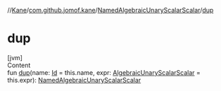 //[Kane](../../index.md)/[com.github.jomof.kane](../index.md)/[NamedAlgebraicUnaryScalarScalar](index.md)/[dup](dup.md)



# dup  
[jvm]  
Content  
fun [dup](dup.md)(name: [Id](../../com.github.jomof.kane.impl/index.md#%5Bcom.github.jomof.kane.impl%2FId%2F%2F%2FPointingToDeclaration%2F%5D%2FClasslikes%2F-2004631606) = this.name, expr: [AlgebraicUnaryScalarScalar](../-algebraic-unary-scalar-scalar/index.md) = this.expr): [NamedAlgebraicUnaryScalarScalar](index.md)  



